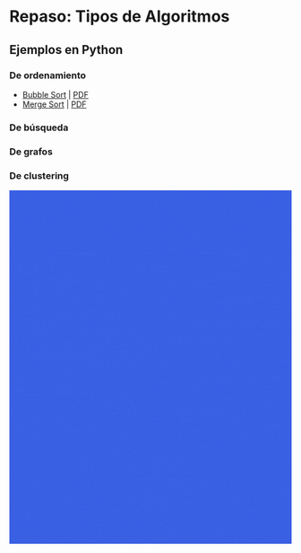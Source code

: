 # Repaso: Tipos de Algoritmos

## Ejemplos en Python
### De ordenamiento
* [Bubble Sort](https://github.com/JohannaRangel/RepasoAlgoritmos/blob/main/Bubble%20Sort.py) | [PDF](https://github.com/JohannaRangel/RepasoAlgoritmos/blob/main/Parte%20I.pdf)
* [Merge Sort](https://github.com/JohannaRangel/RepasoAlgoritmos/blob/main/Merge%20Sort.py) | [PDF](https://github.com/JohannaRangel/RepasoAlgoritmos/blob/main/Parte%20II.pdf)
### De búsqueda
### De grafos
### De clustering
![portada](https://github.com/JohannaRangel/RepasoAlgoritmos/blob/main/Serie_Repaso%20Algoritmos.gif)
